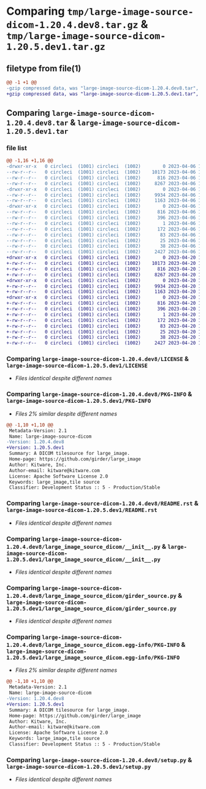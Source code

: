 # Comparing `tmp/large-image-source-dicom-1.20.4.dev8.tar.gz` & `tmp/large-image-source-dicom-1.20.5.dev1.tar.gz`

## filetype from file(1)

```diff
@@ -1 +1 @@
-gzip compressed data, was "large-image-source-dicom-1.20.4.dev8.tar", last modified: Thu Apr  6 14:41:38 2023, max compression
+gzip compressed data, was "large-image-source-dicom-1.20.5.dev1.tar", last modified: Thu Apr 20 19:46:14 2023, max compression
```

## Comparing `large-image-source-dicom-1.20.4.dev8.tar` & `large-image-source-dicom-1.20.5.dev1.tar`

### file list

```diff
@@ -1,16 +1,16 @@
-drwxr-xr-x   0 circleci  (1001) circleci  (1002)        0 2023-04-06 14:41:38.255149 large-image-source-dicom-1.20.4.dev8/
--rw-r--r--   0 circleci  (1001) circleci  (1002)    10173 2023-04-06 14:41:37.000000 large-image-source-dicom-1.20.4.dev8/LICENSE
--rw-r--r--   0 circleci  (1001) circleci  (1002)      816 2023-04-06 14:41:38.255149 large-image-source-dicom-1.20.4.dev8/PKG-INFO
--rw-r--r--   0 circleci  (1001) circleci  (1002)     8267 2023-04-06 14:41:37.000000 large-image-source-dicom-1.20.4.dev8/README.rst
-drwxr-xr-x   0 circleci  (1001) circleci  (1002)        0 2023-04-06 14:41:38.255149 large-image-source-dicom-1.20.4.dev8/large_image_source_dicom/
--rw-r--r--   0 circleci  (1001) circleci  (1002)     9934 2023-04-06 14:40:44.000000 large-image-source-dicom-1.20.4.dev8/large_image_source_dicom/__init__.py
--rw-r--r--   0 circleci  (1001) circleci  (1002)     1163 2023-04-06 14:40:44.000000 large-image-source-dicom-1.20.4.dev8/large_image_source_dicom/girder_source.py
-drwxr-xr-x   0 circleci  (1001) circleci  (1002)        0 2023-04-06 14:41:38.255149 large-image-source-dicom-1.20.4.dev8/large_image_source_dicom.egg-info/
--rw-r--r--   0 circleci  (1001) circleci  (1002)      816 2023-04-06 14:41:38.000000 large-image-source-dicom-1.20.4.dev8/large_image_source_dicom.egg-info/PKG-INFO
--rw-r--r--   0 circleci  (1001) circleci  (1002)      396 2023-04-06 14:41:38.000000 large-image-source-dicom-1.20.4.dev8/large_image_source_dicom.egg-info/SOURCES.txt
--rw-r--r--   0 circleci  (1001) circleci  (1002)        1 2023-04-06 14:41:38.000000 large-image-source-dicom-1.20.4.dev8/large_image_source_dicom.egg-info/dependency_links.txt
--rw-r--r--   0 circleci  (1001) circleci  (1002)      172 2023-04-06 14:41:38.000000 large-image-source-dicom-1.20.4.dev8/large_image_source_dicom.egg-info/entry_points.txt
--rw-r--r--   0 circleci  (1001) circleci  (1002)       83 2023-04-06 14:41:38.000000 large-image-source-dicom-1.20.4.dev8/large_image_source_dicom.egg-info/requires.txt
--rw-r--r--   0 circleci  (1001) circleci  (1002)       25 2023-04-06 14:41:38.000000 large-image-source-dicom-1.20.4.dev8/large_image_source_dicom.egg-info/top_level.txt
--rw-r--r--   0 circleci  (1001) circleci  (1002)       38 2023-04-06 14:41:38.255149 large-image-source-dicom-1.20.4.dev8/setup.cfg
--rw-r--r--   0 circleci  (1001) circleci  (1002)     2427 2023-04-06 14:40:44.000000 large-image-source-dicom-1.20.4.dev8/setup.py
+drwxr-xr-x   0 circleci  (1001) circleci  (1002)        0 2023-04-20 19:46:14.945226 large-image-source-dicom-1.20.5.dev1/
+-rw-r--r--   0 circleci  (1001) circleci  (1002)    10173 2023-04-20 19:46:14.000000 large-image-source-dicom-1.20.5.dev1/LICENSE
+-rw-r--r--   0 circleci  (1001) circleci  (1002)      816 2023-04-20 19:46:14.945226 large-image-source-dicom-1.20.5.dev1/PKG-INFO
+-rw-r--r--   0 circleci  (1001) circleci  (1002)     8267 2023-04-20 19:46:14.000000 large-image-source-dicom-1.20.5.dev1/README.rst
+drwxr-xr-x   0 circleci  (1001) circleci  (1002)        0 2023-04-20 19:46:14.941226 large-image-source-dicom-1.20.5.dev1/large_image_source_dicom/
+-rw-r--r--   0 circleci  (1001) circleci  (1002)     9934 2023-04-20 19:45:13.000000 large-image-source-dicom-1.20.5.dev1/large_image_source_dicom/__init__.py
+-rw-r--r--   0 circleci  (1001) circleci  (1002)     1163 2023-04-20 19:45:13.000000 large-image-source-dicom-1.20.5.dev1/large_image_source_dicom/girder_source.py
+drwxr-xr-x   0 circleci  (1001) circleci  (1002)        0 2023-04-20 19:46:14.945226 large-image-source-dicom-1.20.5.dev1/large_image_source_dicom.egg-info/
+-rw-r--r--   0 circleci  (1001) circleci  (1002)      816 2023-04-20 19:46:14.000000 large-image-source-dicom-1.20.5.dev1/large_image_source_dicom.egg-info/PKG-INFO
+-rw-r--r--   0 circleci  (1001) circleci  (1002)      396 2023-04-20 19:46:14.000000 large-image-source-dicom-1.20.5.dev1/large_image_source_dicom.egg-info/SOURCES.txt
+-rw-r--r--   0 circleci  (1001) circleci  (1002)        1 2023-04-20 19:46:14.000000 large-image-source-dicom-1.20.5.dev1/large_image_source_dicom.egg-info/dependency_links.txt
+-rw-r--r--   0 circleci  (1001) circleci  (1002)      172 2023-04-20 19:46:14.000000 large-image-source-dicom-1.20.5.dev1/large_image_source_dicom.egg-info/entry_points.txt
+-rw-r--r--   0 circleci  (1001) circleci  (1002)       83 2023-04-20 19:46:14.000000 large-image-source-dicom-1.20.5.dev1/large_image_source_dicom.egg-info/requires.txt
+-rw-r--r--   0 circleci  (1001) circleci  (1002)       25 2023-04-20 19:46:14.000000 large-image-source-dicom-1.20.5.dev1/large_image_source_dicom.egg-info/top_level.txt
+-rw-r--r--   0 circleci  (1001) circleci  (1002)       38 2023-04-20 19:46:14.945226 large-image-source-dicom-1.20.5.dev1/setup.cfg
+-rw-r--r--   0 circleci  (1001) circleci  (1002)     2427 2023-04-20 19:45:13.000000 large-image-source-dicom-1.20.5.dev1/setup.py
```

### Comparing `large-image-source-dicom-1.20.4.dev8/LICENSE` & `large-image-source-dicom-1.20.5.dev1/LICENSE`

 * *Files identical despite different names*

### Comparing `large-image-source-dicom-1.20.4.dev8/PKG-INFO` & `large-image-source-dicom-1.20.5.dev1/PKG-INFO`

 * *Files 2% similar despite different names*

```diff
@@ -1,10 +1,10 @@
 Metadata-Version: 2.1
 Name: large-image-source-dicom
-Version: 1.20.4.dev8
+Version: 1.20.5.dev1
 Summary: A DICOM tilesource for large_image.
 Home-page: https://github.com/girder/large_image
 Author: Kitware, Inc.
 Author-email: kitware@kitware.com
 License: Apache Software License 2.0
 Keywords: large_image,tile source
 Classifier: Development Status :: 5 - Production/Stable
```

### Comparing `large-image-source-dicom-1.20.4.dev8/README.rst` & `large-image-source-dicom-1.20.5.dev1/README.rst`

 * *Files identical despite different names*

### Comparing `large-image-source-dicom-1.20.4.dev8/large_image_source_dicom/__init__.py` & `large-image-source-dicom-1.20.5.dev1/large_image_source_dicom/__init__.py`

 * *Files identical despite different names*

### Comparing `large-image-source-dicom-1.20.4.dev8/large_image_source_dicom/girder_source.py` & `large-image-source-dicom-1.20.5.dev1/large_image_source_dicom/girder_source.py`

 * *Files identical despite different names*

### Comparing `large-image-source-dicom-1.20.4.dev8/large_image_source_dicom.egg-info/PKG-INFO` & `large-image-source-dicom-1.20.5.dev1/large_image_source_dicom.egg-info/PKG-INFO`

 * *Files 2% similar despite different names*

```diff
@@ -1,10 +1,10 @@
 Metadata-Version: 2.1
 Name: large-image-source-dicom
-Version: 1.20.4.dev8
+Version: 1.20.5.dev1
 Summary: A DICOM tilesource for large_image.
 Home-page: https://github.com/girder/large_image
 Author: Kitware, Inc.
 Author-email: kitware@kitware.com
 License: Apache Software License 2.0
 Keywords: large_image,tile source
 Classifier: Development Status :: 5 - Production/Stable
```

### Comparing `large-image-source-dicom-1.20.4.dev8/setup.py` & `large-image-source-dicom-1.20.5.dev1/setup.py`

 * *Files identical despite different names*

